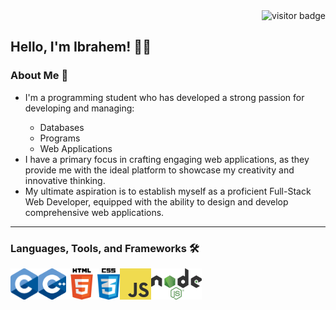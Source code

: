 <div align="right">
  <img src="https://visitor-badge.laobi.icu/badge?page_id=IbrahemElsawy" alt="visitor badge"/>
</div>
<h2>Hello, I'm Ibrahem! 👋🙂</h1>
<div>
  <h3>About Me 🚀</h3>
  <ul>
    <li>I'm a programming student who has developed a strong passion for developing and managing:</li>
    <ul>
      <li>Databases</li>
      <li>Programs</li>
      <li>Web Applications</li>
    </ul>
    <li>I have a primary focus in crafting engaging web applications, as they provide me with the ideal platform to showcase my creativity and innovative thinking.</li>
    <li>My ultimate aspiration is to establish myself as a proficient Full-Stack Web Developer, equipped with the ability to design and develop comprehensive web applications.</li>
  </ul>
  <hr>
  <h3>Languages, Tools, and Frameworks 🛠️</h3>
  <a href="https://www.learn-c.org" target="_blank"><img src="/logos/c-logo.png" align="left" alt="C Logo" height="50 px" /></a>
  <a href="https://cplusplus.com" target="_blank"><img src="/logos/c++logo.png" align="left" alt="C++ Logo" height="50 px" /></a>
  <a href="https://html.com" target="_blank"><img src="/logos/html5-logo.png" align="left" alt="HTML5 Logo" height="50 px" /></a>
  <a href="https://www.css3.com" target="_blank"><img src="/logos/css3-logo.png" align="left" alt="CSS3 Logo" height="50 px" /></a>
  <a href="https://www.javascript.com" target="_blank"><img src="/logos/javascript-logo.png" align="left" alt="JS Logo" height="50 px" /></a>
  <a href="https://www.learn-c.org" target="_blank"><img src="/logos/nodejs-logo.png" align="left" alt="NodeJS Logo" height="50 px" /></a>
<!--   <a href="https://www.learn-c.org" target="_blank"><img src="/logos/c-logo.png" align="left" alt="C Logo" height="50 px" /></a>
</div> -->
<!--
**IbrahemElsawy/IbrahemElsawy** is a ✨ _special_ ✨ repository because its `README.md` (this file) appears on your GitHub profile.

Here are some ideas to get you started:

- 🔭 I’m currently working on ...
- 🌱 I’m currently learning ...
- 👯 I’m looking to collaborate on ...
- 🤔 I’m looking for help with ...
- 💬 Ask me about ...
- 📫 How to reach me: ...
-  😄 Pronouns: ...
- ⚡ Fun fact: ...
-->
